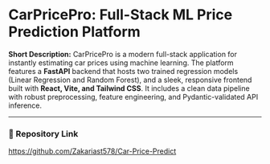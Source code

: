 # CarPricePro: Full-Stack ML Price Prediction Platform

**Short Description:**
CarPricePro is a modern full-stack application for instantly estimating car prices using machine learning. The platform features a **FastAPI** backend that hosts two trained regression models (Linear Regression and Random Forest), and a sleek, responsive frontend built with **React, Vite, and Tailwind CSS**. It includes a clean data pipeline with robust preprocessing, feature engineering, and Pydantic-validated API inference.

---

### 🔗 Repository Link

https://github.com/Zakariast578/Car-Price-Predict
